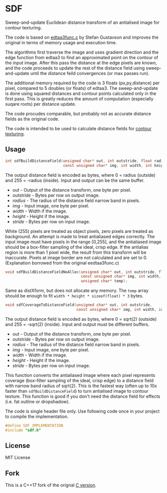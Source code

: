 SDF
===

Sweep-and-update Euclidean distance transform of an antialised image for contour texturing.

The code is based on [edtaa3func.c](http://contourtextures.wikidot.com/) by Stefan Gustavson and improves the original in terms of memory usage and execution time.

The algorithms first traverse the image and uses gradient direction and the edge function from edtaa3 to find an approximated point on the contour of the input image. After this pass the distance at the edge pixels are known, and the code proceeds to update the rest of the distance field using sweep-and-update until the distance feild convergences (or max passes run).

The additional memory required by the code is 3 floats (px,py,distance) per pixel, compared to 5 doubles (or floats) of edtaa3. The sweep-and-update is
done using squared distances and contour points calculated only in the first pass. This is greatly reduces the amount of computation (especially suqare roots) per distance update.

The code procudes comparable, but probably not as accurate distance fields as the original code.

The code is intended to be used to calculate distance fields for [contour texturing](http://contourtextures.wikidot.com/).

## Usage
```C
int sdfBuildDistanceField(unsigned char* out, int outstride, float radius,
						  const unsigned char* img, int width, int height, int stride);
```
The output distance field is encoded as bytes, where 0 = radius (outside) and 255 = -radius (inside). Input and output can be the same buffer.
* _out_ - Output of the distance transform, one byte per pixel.
* _outstride_ - Bytes per row on output image. 
* _radius_ - The radius of the distance field narrow band in pixels.
* _img_ - Input image, one byte per pixel.
* _width_ - Width if the image. 
* _height_ - Height if the image. 
* _stride_ - Bytes per row on input image.

White (255) pixels are treated as object pixels, zero pixels are treated as background. An attempt is made to treat antialiased edges correctly. The input image must have pixels in the range [0,255], and the antialiased image should be a box-filter sampling of the ideal, crisp edge. If the antialias region is more than 1 pixel wide, the result from this transform will be inaccurate. Pixels at image border are not calculated and are set to 0.
(Explanation borrowed from the original eedtaa3func.c)

```C
void sdfBuildDistanceFieldNoAlloc(unsigned char* out, int outstride, float radius,
								  const unsigned char* img, int width, int height, int stride,
								  unsigned char* temp);
```
Same as distXform, but does not allocate any memory. The `temp` array should be enough to fit `width * height * sizeof(float) * 3` bytes.

```C
void sdfCoverageToDistanceField(unsigned char* out, int outstride,
								const unsigned char* img, int width, int height, int stride);
```
The output distance field is encoded as bytes, where 0 = sqrt(2) (outside) and 255 = -sqrt(2) (inside). Input and output must be different buffers.
* _out_ - Output of the distance transform, one byte per pixel.
* _outstride_ - Bytes per row on output image. 
* _radius_ - The radius of the distance field narrow band in pixels.
* _img_ - Input image, one byte per pixel.
* _width_ - Width if the image. 
* _height_ - Height if the image. 
* _stride_ - Bytes per row on input image.

This function converts the antialiased image where each pixel represents coverage (box-filter sampling of the ideal, crisp edge) to a distance field with narrow band radius of sqrt(2). This is the fastest way (often up to 10x faster than `sdfBuildDistanceField`) to turn antialised image to contour texture. This function is good if you don't need the distance field for effects (i.e. fat outline or dropshadow).

The code is single header file only. Use following code once in your project to compile the implementation.
```C
#define SDF_IMPLEMENTATION
#include "sdf.h"
```

## License
MIT License

## Fork

This is a C++17 fork of the orignal [C version](https://github.com/memononen/SDF).
